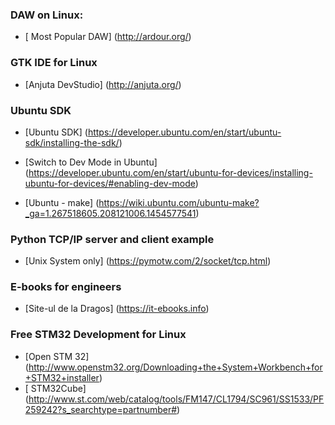 ### DAW on Linux:

* [ Most Popular DAW] (http://ardour.org/)

### GTK IDE for Linux

* [Anjuta DevStudio] (http://anjuta.org/)

### Ubuntu SDK

* [Ubuntu SDK] (https://developer.ubuntu.com/en/start/ubuntu-sdk/installing-the-sdk/)

* [Switch to Dev Mode in Ubuntu] (https://developer.ubuntu.com/en/start/ubuntu-for-devices/installing-ubuntu-for-devices/#enabling-dev-mode)

* [Ubuntu - make] (https://wiki.ubuntu.com/ubuntu-make?_ga=1.267518605.208121006.1454577541)

### Python TCP/IP server and client example

* [Unix System only] (https://pymotw.com/2/socket/tcp.html)

### E-books for engineers

* [Site-ul de la Dragos] (https://it-ebooks.info)

### Free STM32 Development for Linux

* [Open STM 32] (http://www.openstm32.org/Downloading+the+System+Workbench+for+STM32+installer)
* [ STM32Cube] (http://www.st.com/web/catalog/tools/FM147/CL1794/SC961/SS1533/PF259242?s_searchtype=partnumber#)


